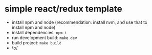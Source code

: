 # simple react/redux template

- install npm and node (recommendation: install nvm, and use that to install npm and node)
- install dependencies: `npm i`
- run development build: `make dev`
- build project: `make build`
- \o/
